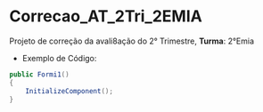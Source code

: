 # Correcao_AT_2Tri_2EMIA

Projeto de correção da avali8ação do 2° Trimestre, **Turma**: 2°Emia

- Exemplo de Código:

```C#
public Formi1()
{
    InitializeComponent();
}
```   
